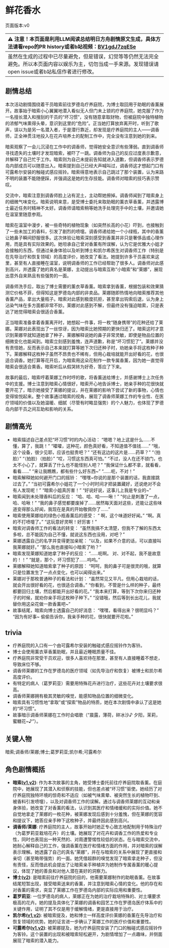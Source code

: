 # 鲜花香水
页面版本:v0
 

| :warning: 注意！本页面是利用LLM阅读总结明日方舟剧情原文生成，具体方法请看repo的PR history或者b站视频：[BV1gdJ7zqESe](https://www.bilibili.com/video/BV1gdJ7zqESe/)         |
|:----------------------------|
| 虽然在生成的过程中已尽量避免，但是错误，幻觉等等仍然无法完全避免。所以本页面内容以娱乐为主，切勿当成一手来源。发现错误请open issue或者b站私信作者进行修改。|



## 剧情总结
本次活动剧情围绕着干员暗索前往罗德岛疗养庭院，为博士取回用于助眠的香薰展开。故事始于暗索小心翼翼地潜入看似无人但门未上锁的疗养庭院，她克服了作为一名擅长潜入和搜刮的干员的“坏习惯”，没有随意拿取财物，但被庭院中独特植物的浓郁气味熏得头晕，意识到这里的“危险”。正当她打算放弃离开时，听到了歌声，误以为是另一名潜入者，于是潜行靠近，却发现是疗养庭院的主人——调香师，正全神贯注地投入在花卉培养土的配制工作中，完全没有注意到她的到来。

暗索观察了一会儿沉浸在工作中的调香师，觉得她安全意识有些薄弱。直到调香师寻找遗失的土壤时才发现暗索，被吓了一跳。调香师为自己的反应过度表示歉意，并解释了自己忙于工作。暗索则为自己未提前告知就进入道歉，但调香师表示罗德岛内部成员可以随意出入。暗索提到自己已经大声喊叫过，调香师这才想起门口有可露希尔安装的触碰式感应摇铃。暗索得意地表示自己跳过了那个装置，认为来路不明的装置不能随便踩，并强调这是她的生存技能。调香师对暗索的技巧表示赞叹。

交流中，暗索注意到调香师脸上沾有泥土，主动帮她擦掉。调香师闻到了暗索身上的细微气味变化。暗索说明来意，是受博士委托来取助眠的薰衣草香薰，并透露博士最近任务时精神不太好。调香师请暗索稍等她洗手处理完手中的土壤，并邀请她在温室里随意参观。

暗索在温室中漫步，被一些奇特的植物现象（如突然长高的小花）吓到，也接触到了一些未加工的香料，引发了剧烈的喷嚏。调香师递给她一个小绿瓶，其中的香薰让她鼻子瞬间舒服很多。这次体验让暗索深刻感受到香薰并非只是奢侈品或心理作用，而是具有实际效果的。她坦承自己曾对香薰有所误解，认为它是优雅大小姐才会接触的东西，但通过亲身体验以及听到博士和凯尔希医生对调香师工作（特别是在先导治疗和恢复领域）的高度评价，她改变了看法。她提到许多干员喜欢来这里，甚至有人直接睡在温室，说明调香师的工作已经帮助了很多人。调香师对此感到高兴，并透露了她的真名是莱娜，主动提出与暗索互称“小暗索”和“莱娜”，展现出意外自来熟且有些强势的一面。

调香师洗手后，取出了博士需要的薰衣草香薰。暗索拿到香薰，根据包装和效果猜测它价格不菲，但得知这是罗德岛内部的非卖品。莱娜随即热情地向暗索推荐其他香薰产品，拿出大量瓶子。暗索对此感到极度抗拒，甚至拿出钩索后退，认为身上沾染气味在多方面都非常不妙。莱娜对此感到不解，但最终没有强迫暗索，只是表达了她觉得暗索会很适合香薰。

正当暗索准备拿着香薰离开时，她想起一件事，将一枚“随身携带”的花种还给了莱娜。莱娜对此表现出了一丝惊讶，因为暗索比她预期的更快归还了。暗索这时才意识到莱娜早就知道她拿了种子，莱娜解释说她的鼻子非常灵敏，即使是物品位置的细微变化也能闻到。暗索立刻感到羞愧，连声道歉，称是“坏习惯犯了”。莱娜并没有责怪她，反而表示自己本来就打算等她下次归还种子时，劝她亲手将这枚种子种下。莱娜解释这枚种子虽然不昂贵也不稀有，但用心栽培就能开出好看的花，也很适合调香。她打算等花开后，为暗索用这朵花制作一款专属香薰，因为她一直觉得暗索会很适合熏香。暗索听后从假哭转为好奇，答应了下来。

故事的最后，暗索哼着莱娜工作时哼的歌，将香薰送给博士，并感谢博士上次任务中的支援。博士注意到暗索心情很好，暗索开心地告诉博士，她亲手种的花很快就要开花了，暗示她接受了莱娜的提议，并在莱娜的影响下尝试了新的事物，心情也变得愉悦起来。整个故事通过暗索的视角，展现了调香师莱娜工作的专业性、在医疗领域的价值以及她温暖、细腻（尽管有时略显强势）的个人魅力，也体现了罗德岛内部干员之间互助和影响的关系。
## 剧情高光
*   暗索描述自己差点犯“坏习惯”时的内心活动：
    “嗯嗯？地上这是什么......不懂，算了，我跳！”
    “嚯嚯，这种花，颜色真好看，不知道值不值钱......”
    “哦，这个设备，很少见耶，应该也挺贵吧？”
    “还有这边的这片是......药草？”
    “（拍脸）”
    “（拍脸）（拍脸）”
    “哎，习惯这东西真可怕。”
    “不过，没人在还不锁门，也太不小心了，就算丢了什么也不能怪别人吧？”
    “我保证什么都不拿，就看看，看看......”
    “来让我瞧瞧，都有些什么好东西~”
    “......呃，不对！”
*   暗索解释她如何避开门口的摇铃：
    “嘿嘿~你说的是那个装置的话，我直接跳过去了。”
    “当初可露希尔小姐花了一个小时时间才把装置藏好，还说绝对不会有人发现呢！”
    “暗索小姐真厉害！”
    “好说好说，这事儿上我是专业的~”
*   暗索闻到未处理香料后的反应：
    “哈、哈、哈——啾！”
    “何止是刺激了一点，哈、哈啾！”
    “我的鼻子感觉都要废掉了......居然每天面对这些，还能让这些味道变得那么好闻，我现在是真的开始敬佩你了......”
*   暗索使用莱娜给的绿色小瓶香薰后的感受：
    “ 啊，这个味道好好闻。”
    “啊。真的不打喷嚏了。”
    “这玩意好灵啊！好厉害！”
*   暗索对调香师工作的看法的转变：
    “虽然我搞不太清楚，但我不了解的东西太多啦，总不能因为自己不懂，就说这东西也没用，对吧？”
*   莱娜透露自己的名字并变得更加亲昵：
    “以及，如果不介意的话，可以直接叫我莱娜就好。”
    “那么我也直接叫小暗索了哟？”
*   暗索发现莱娜知道她拿了种子的反应：
    “......呃啊。 对、对不起，我不是故意的！！”
    “就是，那个，坏习惯犯了......呜呜。”
*   莱娜解释她知道暗索拿了种子的原因：
    “呵呵，我的鼻子可是很灵的哦，就算只是位置发生了一点点变化，也可以闻得出来。”
*   莱娜对于那枚普通种子的看法和计划：
    “虽然常见又平凡，但用心栽培的话，就会开出很好看的花，也很适合调香。”
    “你看到，不管是什么样的种子，最终都要回归土壤，然后都能开出好看的花。”
    “我本来打算，等到下次你来归还种子的时候，就劝你亲手将这枚种子种下。”
    “没错哦，然后等到长出花儿，我就替你用这朵花做一款香薰吧~”
*   故事结尾，暗索向博士透露自己的好消息：
    “嘿嘿，看得出来？很明显吗？”
    “因为有好事~ 偷偷告诉你，我亲手种的花，很快就要开花啦。”
## trivia
*   疗养庭院的入口有一个由可露希尔安装的触碰式感应摇铃作为客铃。
*   博士会使用薰衣草香薰助眠，并且最近睡眠质量不佳。
*   疗养庭院非常受干员欢迎，很多人喜欢待在那里，甚至有人直接睡着不想走，导致床位不够。
*   调香师莱娜的工作在罗德岛的医疗领域（如先导治疗和恢复）被博士和凯尔希高度评价。
*   有特定的病人（葛罗莉亚）需要用特殊花卉进行治疗，这些花卉对土壤要求很高。
*   调香师莱娜拥有极其灵敏的嗅觉，能感知物品位置的细微变化。
*   暗索具有习惯性地“拿取”或“探索”物品的特质，她在本次剧情中承认了这是她的“坏习惯”。
*   故事暗示调香师莱娜在工作时会唱歌（“晨露，薄荷，碎冰沙♪ 夕阳，茉莉，蜜糖花~♪”）。
## 关键人物
暗索;调香师/莱娜;博士;葛罗莉亚;凯尔希;可露希尔
## 角色剧情概括
-   **暗索([v1](../chars/char_236_rope.md),[v2](../char_v3/char_236_rope.md))**: 作为本次故事的主角，她受博士委托前往疗养庭院取香薰。在庭院中，她展现了其潜入和侦察的技能，但也差点被“坏习惯”驱使。她经历了对疗养庭院独特环境的惊奇和不适应（如被气味熏晕、被突然生长的植物吓到、被香料引发喷嚏），以及对调香师工作的误解。通过与调香师莱娜的互动和亲身体验，她改变了对香薰的看法，认识到其医疗和情绪缓和的实际价值。她不自觉地拿走了莱娜的一枚花种，被莱娜发现后感到十分羞愧，但在莱娜的宽容和提议下，她答应亲手种下这枚种子，并最终因此感到高兴。
-   **调香师/莱娜**: 疗养庭院的主人，故事开始时她正专心致志地配制用于特殊治疗（为葛罗莉亚栽培花卉）的土壤。她展现了对花卉和调香工作的热爱和专业性，同时也表现出一种天然的、对周遭警惕性较低的状态。在与暗索交流中，她耐心解释自己的工作，强调香薰在医疗和情绪方面的作用，并对暗索的误解表示理解。她透露了自己的真名“莱娜”，并在与暗索的关系中展现了更直接和亲切（甚至略带强势）的一面。她凭借超群的嗅觉发现了暗索拿走种子，但没有责怪，反而借此机会提出了让暗索亲手种植并为她制作专属香薰的暖心提议，体现了她的善良和对他人潜在美好的洞察力。
-   **博士([v2](../char_v3/extended_char_bo_shi.md))**: 是暗索前往疗养庭院的目的，他需要莱娜制作的助眠香薰。在故事结尾短暂出现，接受暗索送来的香薰，并注意到暗索心情的变化。他的存在和对香薰的需求，突显了莱娜工作在罗德岛内部的实际应用和重要性。
-   **葛罗莉亚**: 一位罗德岛的病人，莱娜正在为她的治疗栽培特殊的、对土壤要求极高的花卉。她的提及具体化了莱娜的调香和园艺工作在罗德岛医疗体系中的关键作用，证明了其不仅是用于缓解情绪，更是直接用于治疗。
-   **凯尔希([v1](../chars/char_003_kalts.md),[v2](../char_v3/char_003_kalts.md))**: 被暗索提及，她和博士一样高度评价莱娜的香薰在先导治疗和恢复领域的优势。她的证言进一步确认了莱娜工作的医疗价值和重要性。
-   **可露希尔([v1](../chars/extended_char_ke_lu_xi_er.md),[v2](../char_v3/extended_char_ke_lu_xi_er.md))**: 被莱娜提及，她为疗养庭院安装了门口的触碰式感应摇铃作为客铃。这个装置的出现和被暗索轻松避开，为剧情增加了一点趣味，并侧面展现了暗索的潜入能力。